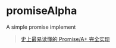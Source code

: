 # promiseAlpha
A simple promise implement


> [史上最易读懂的 Promise/A+ 完全实现](https://zhuanlan.zhihu.com/p/21834559)
